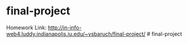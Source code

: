 # final-project

Homework Link: http://in-info-web4.luddy.indianapolis.iu.edu/~ysbaruch/final-project/
#   f i n a l - p r o j e c t  
 